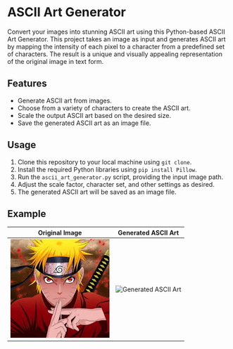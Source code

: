 # ASCII Art Generator

Convert your images into stunning ASCII art using this Python-based ASCII Art Generator. This project takes an image as input and generates ASCII art by mapping the intensity of each pixel to a character from a predefined set of characters. The result is a unique and visually appealing representation of the original image in text form.

## Features

- Generate ASCII art from images.
- Choose from a variety of characters to create the ASCII art.
- Scale the output ASCII art based on the desired size.
- Save the generated ASCII art as an image file.
  
## Usage

1. Clone this repository to your local machine using `git clone`.
2. Install the required Python libraries using `pip install Pillow`.
3. Run the `ascii_art_generator.py` script, providing the input image path.
4. Adjust the scale factor, character set, and other settings as desired.
5. The generated ASCII art will be saved as an image file.

## Example

Original Image             |  Generated ASCII Art
:-------------------------:|:-------------------------:
![Original Image](https://github.com/Babieshark/ASCII-art/blob/main/asciiproject/naruto.jpg)  |  ![Generated ASCII Art](https://github.com/Babieshark/ASCII-art/blob/main/asciiproject/output.png)
